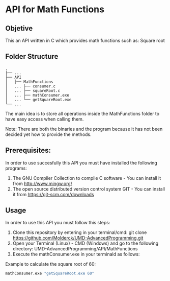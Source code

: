 # API for Math Functions

## Objetive

This an API written in C which provides math functions such as: Square root

## Folder Structure

    .
    ├── ...
    ├── API                   
    │   ├── MathFunctions     
    │   ... ├── consumer.c       
    │   ... ├── squareRoot.c          
    │   ... ├── mathConsumer.exe
    │   ... └── getSquareRoot.exe
    └── ... 

The main idea is to store all operations inside the MathFunctions folder
to have easy access when calling them.

Note: There are both the binaries and the program because it has not been decided yet
how to provide the methods.

## Prerequisites:

In order to use succesfully this API you must have installed the following programs:

1. The GNU Compiler Collection to compile C software - You can install it from http://www.mingw.org/
2. The open source distributed version control system GIT - You can install it from https://git-scm.com/downloads

## Usage

In order to use this API you must follow this steps:

1. Clone this repository by entering in your terminal/cmd: git clone https://github.com/Molderck/UMD-AdvancedProgramming.git
2. Open your Terminal (Linux) - CMD (Windows) and go to the following directory: UMD-AdvancedProgramming/API/MathFunctions
3. Execute the mathConsumer.exe in your terminald as follows:

Example to calculate the square root of 60:

```bash
mathConsumer.exe "getSquareRoot.exe 60"
```